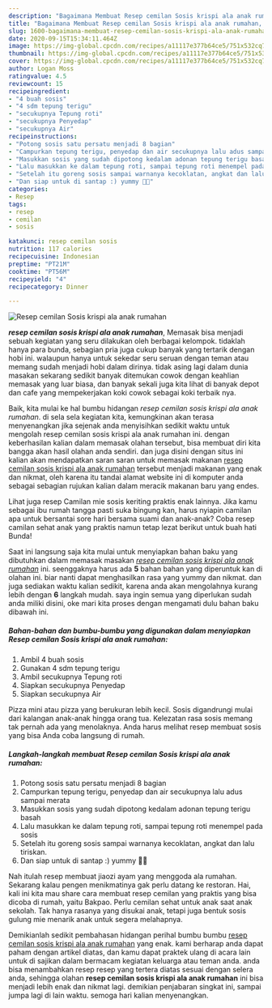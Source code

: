 ```yaml
---
description: "Bagaimana Membuat Resep cemilan Sosis krispi ala anak rumahan, Menggugah Selera"
title: "Bagaimana Membuat Resep cemilan Sosis krispi ala anak rumahan, Menggugah Selera"
slug: 1600-bagaimana-membuat-resep-cemilan-sosis-krispi-ala-anak-rumahan-menggugah-selera
date: 2020-09-15T15:34:11.464Z
image: https://img-global.cpcdn.com/recipes/a11117e377b64ce5/751x532cq70/resep-cemilan-sosis-krispi-ala-anak-rumahan-foto-resep-utama.jpg
thumbnail: https://img-global.cpcdn.com/recipes/a11117e377b64ce5/751x532cq70/resep-cemilan-sosis-krispi-ala-anak-rumahan-foto-resep-utama.jpg
cover: https://img-global.cpcdn.com/recipes/a11117e377b64ce5/751x532cq70/resep-cemilan-sosis-krispi-ala-anak-rumahan-foto-resep-utama.jpg
author: Logan Moss
ratingvalue: 4.5
reviewcount: 15
recipeingredient:
- "4 buah sosis"
- "4 sdm tepung terigu"
- "secukupnya Tepung roti"
- "secukupnya Penyedap"
- "secukupnya Air"
recipeinstructions:
- "Potong sosis satu persatu menjadi 8 bagian"
- "Campurkan tepung terigu, penyedap dan air secukupnya lalu adus sampai merata"
- "Masukkan sosis yang sudah dipotong kedalam adonan tepung terigu basah"
- "Lalu masukkan ke dalam tepung roti, sampai tepung roti menempel pada sosis"
- "Setelah itu goreng sosis sampai warnanya kecoklatan, angkat dan lalu tiriskan."
- "Dan siap untuk di santap :) yummy 🤤🤤"
categories:
- Resep
tags:
- resep
- cemilan
- sosis

katakunci: resep cemilan sosis 
nutrition: 117 calories
recipecuisine: Indonesian
preptime: "PT21M"
cooktime: "PT56M"
recipeyield: "4"
recipecategory: Dinner

---
```



![Resep cemilan Sosis krispi ala anak rumahan](https://img-global.cpcdn.com/recipes/a11117e377b64ce5/751x532cq70/resep-cemilan-sosis-krispi-ala-anak-rumahan-foto-resep-utama.jpg)

<b><i>resep cemilan sosis krispi ala anak rumahan</i></b>, Memasak bisa menjadi sebuah kegiatan yang seru dilakukan oleh berbagai kelompok. tidaklah hanya para bunda, sebagian pria juga cukup banyak yang tertarik dengan hobi ini. walaupun hanya untuk sekedar seru seruan dengan teman atau memang sudah menjadi hobi dalam dirinya. tidak asing lagi dalam dunia masakan sekarang sedikit banyak ditemukan cowok dengan keahlian memasak yang luar biasa, dan banyak sekali juga kita lihat di banyak depot dan cafe yang mempekerjakan koki cowok sebagai koki terbaik nya.

Baik, kita mulai ke hal bumbu hidangan <i>resep cemilan sosis krispi ala anak rumahan</i>. di sela sela kegiatan kita, kemungkinan akan terasa menyenangkan jika sejenak anda menyisihkan sedikit waktu untuk mengolah resep cemilan sosis krispi ala anak rumahan ini. dengan keberhasilan kalian dalam memasak olahan tersebut, bisa membuat diri kita bangga akan hasil olahan anda sendiri. dan juga disini dengan situs ini kalian akan mendapatkan saran saran untuk memasak makanan <u>resep cemilan sosis krispi ala anak rumahan</u> tersebut menjadi makanan yang enak dan nikmat, oleh karena itu tandai alamat website ini di komputer anda sebagai sebagian rujukan kalian dalam meracik makanan baru yang endes.

Lihat juga resep Camilan mie sosis keriting praktis enak lainnya. Jika kamu sebagai ibu rumah tangga pasti suka bingung kan, harus nyiapin camilan apa untuk bersantai sore hari bersama suami dan anak-anak? Coba resep camilan sehat anak yang praktis namun tetap lezat berikut untuk buah hati Bunda!


Saat ini langsung saja kita mulai untuk menyiapkan bahan baku yang dibutuhkan dalam memasak masakan <u><i>resep cemilan sosis krispi ala anak rumahan</i></u> ini. seenggaknya harus ada <b>5</b> bahan bahan yang diperuntuk kan di olahan ini. biar nanti dapat menghasilkan rasa yang yummy dan nikmat. dan juga sediakan waktu kalian sedikit, karena anda akan mengolahnya kurang lebih dengan <b>6</b> langkah mudah. saya ingin semua yang diperlukan sudah anda miliki disini, oke mari kita proses dengan mengamati dulu bahan baku dibawah ini.

<!--inarticleads1-->

##### Bahan-bahan dan bumbu-bumbu yang digunakan dalam menyiapkan Resep cemilan Sosis krispi ala anak rumahan:

1. Ambil 4 buah sosis
1. Gunakan 4 sdm tepung terigu
1. Ambil secukupnya Tepung roti
1. Siapkan secukupnya Penyedap
1. Siapkan secukupnya Air


Pizza mini atau pizza yang berukuran lebih kecil. Sosis digandrungi mulai dari kalangan anak-anak hingga orang tua. Kelezatan rasa sosis memang tak pernah ada yang menolaknya. Anda harus melihat resep membuat sosis yang bisa Anda coba langsung di rumah. 

<!--inarticleads2-->

##### Langkah-langkah membuat Resep cemilan Sosis krispi ala anak rumahan:

1. Potong sosis satu persatu menjadi 8 bagian
1. Campurkan tepung terigu, penyedap dan air secukupnya lalu adus sampai merata
1. Masukkan sosis yang sudah dipotong kedalam adonan tepung terigu basah
1. Lalu masukkan ke dalam tepung roti, sampai tepung roti menempel pada sosis
1. Setelah itu goreng sosis sampai warnanya kecoklatan, angkat dan lalu tiriskan.
1. Dan siap untuk di santap :) yummy 🤤🤤


Nah itulah resep membuat jiaozi ayam yang menggoda ala rumahan. Sekarang kalau pengen menikmatinya gak perlu datang ke restoran. Hai, kali ini kita mau share cara membuat resep cemilan yang praktis yang bisa dicoba di rumah, yaitu Bakpao. Perlu cemilan sehat untuk anak saat anak sekolah. Tak hanya rasanya yang disukai anak, tetapi juga bentuk sosis gulung mie menarik anak untuk segera melahapnya. 

Demikianlah sedikit pembahasan hidangan perihal bumbu bumbu <u>resep cemilan sosis krispi ala anak rumahan</u> yang enak. kami berharap anda dapat paham dengan artikel diatas, dan kamu dapat praktek ulang di acara lain untuk di sajikan dalam bermacam kegiatan keluarga atau teman anda. anda bisa menambahkan resep resep yang tertera diatas sesuai dengan selera anda, sehingga olahan <b>resep cemilan sosis krispi ala anak rumahan</b> ini bisa menjadi lebih enak dan nikmat lagi. demikian penjabaran singkat ini, sampai jumpa lagi di lain waktu. semoga hari kalian menyenangkan.
